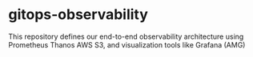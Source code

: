 # gitops-observability
This repository defines our end-to-end observability architecture using Prometheus Thanos AWS S3, and visualization tools like Grafana (AMG)
